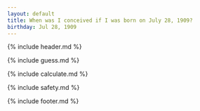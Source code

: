 ```yaml
---
layout: default
title: When was I conceived if I was born on July 28, 1909?
birthday: Jul 28, 1909
---
```


{% include header.md %}

{% include guess.md %}

{% include calculate.md %}

{% include safety.md %}

{% include footer.md %}



